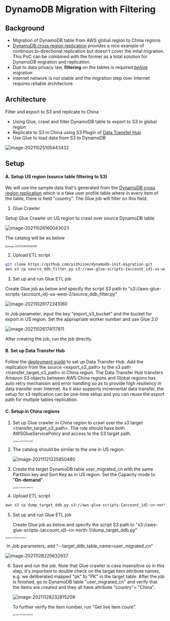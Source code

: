 # DynamoDB Migration with Filtering

## Background

- Migration of DynamoDB table from AWS global region to China regions
- [DynamoDB cross region replication](https://github.com/aws-samples/aws-dynamodb-cross-region-replication) provides a nice example of continous bi-directional replication but doesn't cover the inital migration. This PoC can be combined with the former as a total solution for DynamoDB migration and replication. 
- Due to data privacy law, **filtering** on the tables is required <u>*before*</u> migration
- Internet network is not stable and the migration step over Internet requires reliable architecture

## Architecture

Filter and export to S3 and replicate to China

- Using Glue, crawl and filter DynamoDB table to export to S3 in global region
- Replicate to S3 in China using S3 Plugin of [Data Transfer Hub](https://www.amazonaws.cn/en/solutions/data-transfer-hub/
  )
- Use Glue to load data from S3 to DynamoDB

![image-20211025105443432](img/image-20211025105443432.png)

## Setup

#### A. Setup US region (source table filtering to S3)

We will use the sample data that's generated from the [DynamoDB cross region replication](https://github.com/aws-samples/aws-dynamodb-cross-region-replication) which is a fake user profile table where in every item of the table, there is field "country". The Glue job will filter on this field. 

1. Glue Crawler

Setup Glue Crawler on US region to crawl over source DynamoDB table

![image-20211026160043023](img/image-20211026160043023.png)

The catalog will be as below

<img src="img/image-20211026164056460.png" alt="image-20211026164056460" style="zoom:50%;" />

2. Upload ETL script

```bash
git clone https://github.com/yizhizoe/dynamodb-init-migration.git
aws s3 cp source_ddb_filter.py s3://aws-glue-scripts-{account_id}-us-west-2/ --region us-west-2
```

3. Set up and run Glue ETL job

Create Glue job as below and specify the script S3 path to "s3://aws-glue-scripts-{account_id}-us-west-2/source_ddb_filter.py"

![image-20211026172241060](img/image-20211026172241060.png)

In Job parameter, input the key "export_s3_bucket" and the bucket for export in US region. Set the appropriate worker number and use Glue 2.0

![image-20211026174117811](img/image-20211026174117811.png)

After creating the job, run the job directly.

#### B. Set up Data Transfer Hub

Follow the [deployment guide](https://github.com/awslabs/amazon-s3-data-replication-hub-plugin/blob/main/docs/DEPLOYMENT_EN.md) to set up Data Transfer Hub. Add the replication from the source <export_s3_path> to the s3 path <transfer_target_s3_path> in China region. The Data Transfer Hub transfers Amazon S3 objects between AWS China regions and Global regions has auto retry mechanism and error handling so as to provide high resiliency in data transfer over Internet. As it also supports incremental data transfer, the setup for s3 replication can be one-time setup and you can reuse the export path for multiple tables replication. 

#### C. Setup in China regions

1. Set up Glue crawler in China region to crawl over the s3 target <transfer_target_s3_path>. The role should have both AWSGlueServicePolicy and access to the S3 target path.

   <img src="img/image-20211121225626681.png" alt="image-20211121225626681" style="zoom:33%;" />

2. The catalog should be similar to the one in US region. 

   ![image-20211121225850480](img/image-20211121225850480.png)

3. Create the target DynamoDB table user_migrated_cn with the same Partition key and Sort Key as in US region. Set the Capacity mode to "**On-demand**". 

   <img src="img/image-20211121230907702.png" alt="image-20211121230907702" style="zoom:33%;" />

4. Upload ETL script

```bash
aws s3 cp dump_target_ddb.py s3://aws-glue-scripts-{account_id}-cn-north-1/ --region cn-north-1
```

5. Set up and run Glue ETL job

   Create Glue job as below and specify the script S3 path to "s3://aws-glue-scripts-{account_id}-cn-north-1/dump_target_ddb.py"

<img src="img/image-20211128225456024.png" alt="image-20211128225456024" style="zoom:33%;" />

​	In Job parameters, add "--target_ddb_table_name=user_migrated_cn"

![image-20211128225632937](img/image-20211128225632937.png)

6. Save and run the job. Note that Glue crawler is case insensitive so in this step, it's *important* to double check on the target item attribute names, e.g. we deliberated mapped "pk" to "PK" in the target table. After the job is finished, go to DynamoDB table "user_migrated_cn" and verify that the items are created and they all have attribute "country"= "China".  

   ![image-20211128232815209](img/image-20211128232815209.png)

   To further verify the item number, run "Get live item count".

   <img src="img/image-20211128232545512.png" alt="image-20211128232545512" style="zoom: 33%;" />

